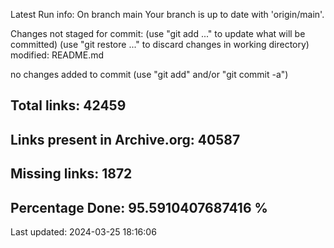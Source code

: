 Latest Run info: 
On branch main
Your branch is up to date with 'origin/main'.

Changes not staged for commit:
  (use "git add <file>..." to update what will be committed)
  (use "git restore <file>..." to discard changes in working directory)
	modified:   README.md

no changes added to commit (use "git add" and/or "git commit -a")

## Total links: 42459

## Links present in Archive.org: 40587

## Missing links: 1872

## Percentage Done: 95.5910407687416 %


Last updated: 2024-03-25 18:16:06
